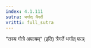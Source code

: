```yaml
---
index: 4.1.111
sutra: भर्गात्‌ त्रैगर्ते
vritti: full_sutra
---
```


"तस्य गोत्रे अपत्यम्" (इति) त्रैगर्ते भर्गात् फञ्